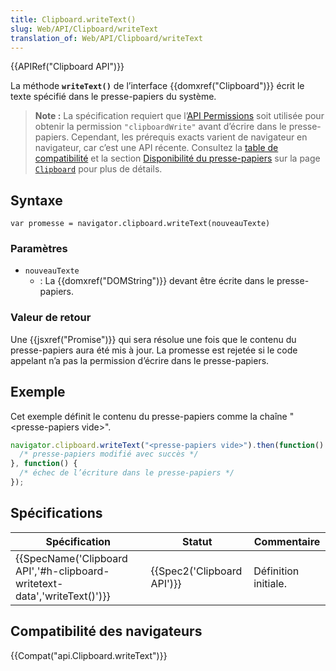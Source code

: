 ```yaml
---
title: Clipboard.writeText()
slug: Web/API/Clipboard/writeText
translation_of: Web/API/Clipboard/writeText
---
```

{{APIRef("Clipboard API")}}

La méthode **`writeText()`** de l’interface {{domxref("Clipboard")}} écrit le texte spécifié dans le presse-papiers du système.

> **Note :** La spécification requiert que l’[API Permissions](/en-US/docs/Web/API/Permissions_API) soit utilisée pour obtenir la permission `"clipboardWrite"` avant d’écrire dans le presse-papiers. Cependant, les prérequis exacts varient de navigateur en navigateur, car c’est une API récente. Consultez la [table de compatibilité](#compatibilité_des_navigateurs) et la section [Disponibilité du presse-papiers](/fr/docs/Web/API/clipboard#disponibilité_du_presse-papiers) sur la page [`Clipboard`](https://developer.mozilla.org/fr/docs/Web/API/clipboard) pour plus de détails.

## Syntaxe

    var promesse = navigator.clipboard.writeText(nouveauTexte)

### Paramètres

- `nouveauTexte`
  - : La {{domxref("DOMString")}} devant être écrite dans le presse-papiers.

### Valeur de retour

Une {{jsxref("Promise")}} qui sera résolue une fois que le contenu du presse-papiers aura été mis à jour. La promesse est rejetée si le code appelant n’a pas la permission d’écrire dans le presse-papiers.

## Exemple

Cet exemple définit le contenu du presse-papiers comme la chaîne "\<presse-papiers vide>".

```js
navigator.clipboard.writeText("<presse-papiers vide>").then(function() {
  /* presse-papiers modifié avec succès */
}, function() {
  /* échec de l’écriture dans le presse-papiers */
});
```

## Spécifications

| Spécification                                                                                    | Statut                               | Commentaire          |
| ------------------------------------------------------------------------------------------------ | ------------------------------------ | -------------------- |
| {{SpecName('Clipboard API','#h-clipboard-writetext-data','writeText()')}} | {{Spec2('Clipboard API')}} | Définition initiale. |

## Compatibilité des navigateurs

{{Compat("api.Clipboard.writeText")}}
